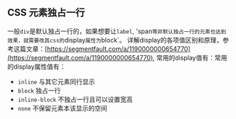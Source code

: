 ## CSS 元素独占一行

一般`div`是默认独占一行的，如果想要让`label`, 'span`等非默认独占一行的元素也达到效果，就需要改其css的`display`属性为`block`。
详解display的各项值区别和原理，参考这篇文章：[https://segmentfault.com/a/1190000000654770](https://segmentfault.com/a/1190000000654770),
常用的display值有：常用的display属性值有：
- `inline` 与其它元素同行显示
- `block` 独占一行
- `inline-block` 不独占一行且可以设置宽高
- `none` 不保留元素本该显示的空间
